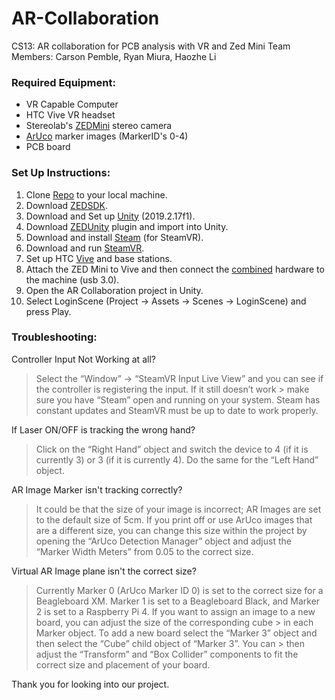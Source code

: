 # AR-Collaboration
CS13: AR collaboration for PCB analysis with VR and Zed Mini
Team Members: Carson Pemble, Ryan Miura, Haozhe Li


### Required Equipment:
* VR Capable Computer
* HTC Vive VR headset
* Stereolab's [ZEDMini] stereo camera
* [ArUco] marker images (MarkerID's 0-4)
* PCB board 


### Set Up Instructions:
1. Clone [Repo] to your local machine.
2. Download [ZEDSDK].
3. Download and Set up [Unity] (2019.2.17f1).
4. Download [ZEDUnity] plugin and import into Unity.
5. Download and install [Steam] (for SteamVR).
6. Download and run [SteamVR].
7. Set up HTC [Vive] and base stations.
8. Attach the ZED Mini to Vive and then connect the [combined] hardware to the machine (usb 3.0).
9. Open the AR Collaboration project in Unity.
10. Select LoginScene (Project -> Assets -> Scenes -> LoginScene) and press Play.


### Troubleshooting:
Controller Input Not Working at all?
> Select the “Window” -> “SteamVR Input Live View” and you can see if the controller is registering the input. If it still doesn’t work > make sure you have “Steam” open and running on your system. Steam has constant updates and SteamVR must be up to date to work 
> properly.

If Laser ON/OFF is tracking the wrong hand?
> Click on the “Right Hand” object and switch the device to 4 (if it is currently 3) or 3 (if it is currently 4). Do the same for the 
> “Left Hand” object.

AR Image Marker isn't tracking correctly?
> It could be that the size of your image is incorrect; AR Images are set to the default size of  5cm. If you print off or use ArUco 
> images that are a different size, you can change this size within the project by opening the “ArUco Detection Manager” object and 
> adjust the “Marker Width Meters” from 0.05 to the correct size.

Virtual AR Image plane isn't the correct size?
> Currently Marker 0 (ArUco Marker ID 0) is set to the correct size for a Beagleboard XM. Marker 1 is set to a Beagleboard Black, and 
> Marker 2 is set to a Raspberry Pi 4. If you want to assign an image to a new board, you can adjust the size of the corresponding cube > in each Marker object. To add a new board select the “Marker 3” object and then select the “Cube” child object of  “Marker 3”. You can > then adjust the “Transform” and “Box Collider” components to fit the correct size and placement of your board.


Thank you for looking into our project.


[Repo]: <https://github.com/CS-Senior-Project/AR-Collaboration>
[ZEDMini]: <https://www.stereolabs.com/zed-mini/>
[ArUco]: <http://chev.me/arucogen/>
[ZEDSDK]: <https://www.stereolabs.com/developers/release/>
[ZEDUnity]: <https://github.com/stereolabs/zed-unity/releases/>
[Unity]: <https://unity3d.com/get-unity/download>
[Steam]: <https://store.steampowered.com/about/>
[SteamVR]: <https://store.steampowered.com/app/250820/SteamVR/>
[Vive]: <https://www.vive.com/us/setup/>
[combined]: <https://www.stereolabs.com/zed-mini/setup/vive/>
